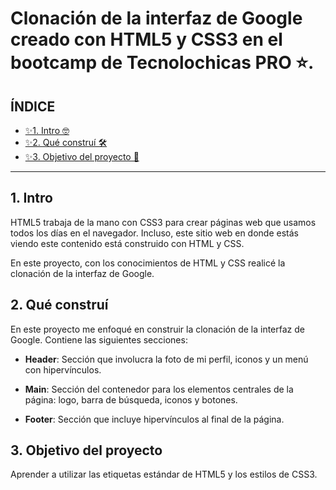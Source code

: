 # Clonación de la interfaz de Google creado con HTML5 y CSS3 en el bootcamp de Tecnolochicas PRO ⭐. 

## ÍNDICE

* [✨1. Intro 🤓](https://github.com/Nnatt1/clon-interfas-Google/edit/main/REDME.md#1-intro)
* [✨2. Qué construí 🛠](https://github.com/Nnatt1/clon-interfas-Google/edit/main/REDME.md#2-qu%C3%A9-constru%C3%AD)
* [✨3. Objetivo del proyecto 🎯](https://github.com/Nnatt1/clon-interfas-Google/edit/main/REDME.md#3-objetivo-del-proyecto)

****
## 1. Intro
HTML5 trabaja de la mano con CSS3 para crear páginas web que usamos todos los días en el navegador. Incluso, este sitio web en donde estás viendo este contenido está construido con HTML y CSS. 

En este proyecto, con los conocimientos de HTML y CSS realicé la clonación de la interfaz de Google.

## 2. Qué construí
En este proyecto me enfoqué en construir la clonación de la interfaz de Google.
Contiene las siguientes secciones:
* **Header**: Sección que involucra la foto de mi perfil, iconos y un menú con hipervínculos.

* **Main**: Sección del contenedor para los elementos centrales de la página: logo, barra de búsqueda, iconos y botones.

* **Footer**: Sección que incluye hipervínculos al final de la página.

## 3. Objetivo del proyecto
Aprender a utilizar las etiquetas estándar de HTML5 y los estilos de CSS3.
